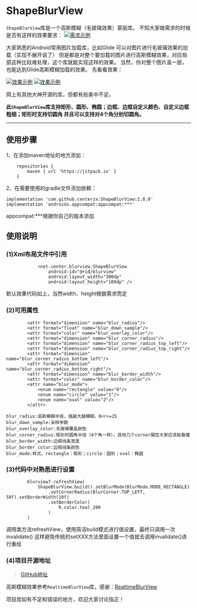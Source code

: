 # ShapeBlurView
`ShapeBlurView`库是一个高斯模糊（毛玻璃效果）蒙层库。
不知大家做需求的时候是否有这样的效果要求：
[![需求示例](https://s1.ax1x.com/2022/05/11/Oa0g6H.png)](https://imgtu.com/i/Oa0g6H)

大家熟悉的Android常用图片加载库，比如Glide 可以对图片进行毛玻璃效果的加载（实现不展开说了）
但是都是对整个要加载的图片进行高斯模糊效果，对应局部这种比较难处理，这个库就能实现这样的效果。
当然，你对整个图片盖一层，也能达到Glide高斯模糊加载的效果。
先看看效果：


[![效果示例](https://s1.ax1x.com/2022/05/11/Oa02Xd.jpg)](https://imgtu.com/i/Oa02Xd)
[![效果示例](https://s1.ax1x.com/2022/05/11/Oa0WnA.jpg)](https://imgtu.com/i/Oa0WnA)

[comment]: <> (![效果示例]&#40;sample1.jpg&#41;![效果示例]&#40;sample2.jpg&#41;)

网上有其他大神开源的库，但都有些美中不足。

**此`ShapeBlurView`库支持矩形、圆形、椭圆；边框、边框自定义颜色、自定义边框粗细；矩形时支持切圆角
并且可以支持对4个角分别切圆角。**

------
## 使用步骤
1、在添加maven地址的地方添加：
```
    repositories {
        maven { url 'https://jitpack.io' }
    }
```

2、在需要使用的gradle文件添加依赖：
```
implementation 'com.github.centerzx:ShapeBlurView:1.0.0'
implementation 'androidx.appcompat:appcompat:***'
```

appcompat:***根据你自己的版本添加

## 使用说明

### (1)Xml布局文件中引用

```
            <net.center.blurview.ShapeBlurView
                android:id="@+id/blurview"
                android:layout_width="300dp"
                android:layout_height="100dp" />
```
默认效果代码如上，当然width、height根据需求而定

### (2)可用属性
```
        <attr format="dimension" name="blur_radius"/>
        <attr format="float" name="blur_down_sample"/>
        <attr format="color" name="blur_overlay_color"/>
        <attr format="dimension" name="blur_corner_radius"/>
        <attr format="dimension" name="blur_corner_radius_top_left"/>
        <attr format="dimension" name="blur_corner_radius_top_right"/>
        <attr format="dimension" name="blur_corner_radius_bottom_left"/>
        <attr format="dimension" name="blur_corner_radius_bottom_right"/>
        <attr format="dimension" name="blur_border_width"/>
        <attr format="color" name="blur_border_color"/>
        <attr name="blur_mode">
            <enum name="rectangle" value="0"/>
            <enum name="circle" value="1"/>
            <enum name="oval" value="2"/>
        </attr>
```

```
blur_radius:高斯模糊半径，值越大越模糊，0<r<=25
blur_down_sample:采样参数
blur_overlay_color:毛玻璃覆盖颜色
blur_corner_radius:矩形时圆角半径（4个角一样），其他几个corner属性大家应该能看懂
blur_border_width:边框线条宽度
blur_border_color:边框线条颜色
blur_mode:样式，rectangle：矩形；circle：圆形；oval：椭圆
```

### (3)代码中对熟悉进行设置

```
        blurview?.refreshView(
            ShapeBlurView.build().setBlurMode(BlurMode.MODE_RECTANGLE)
                .setCornerRadius(BlurCorner.TOP_LEFT, 50f).setBorderWidth(10f)
                .setBorderColor(
                    R.color.teal_200
                )
        )
```
调用类方法refreshView，使用简洁build模式进行值设置，最终只调用一次invalidate()
这样避免传统的setXXX方法里面设置一个值就去调用invalidate()进行重绘

### (4)项目开源地址

>[GitHub地址](https://github.com/centerzx/ShapeBlurView)



高斯模糊效果参考`RealtimeBlurView`库，感谢：[RealtimeBlurView](https://github.com/mmin18/RealtimeBlurView/)

项目库如有不足和错误的地方，欢迎大家讨论指正！
